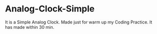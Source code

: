 # Analog-Clock-Simple

It is a Simple Analog Clock. Made just for warm up my Coding Practice. It has made within 30 min.
